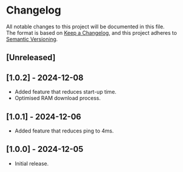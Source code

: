 # Changelog

All notable changes to this project will be documented in this file.<br>
The format is based on [Keep a Changelog](https://keepachangelog.com/en/1.0.0/),
and this project adheres to [Semantic Versioning](https://semver.org/spec/v2.0.0.html).

## [Unreleased]

## [1.0.2] - 2024-12-08

- Added feature that reduces start-up time.
- Optimised RAM download process.

## [1.0.1] - 2024-12-06

- Added feature that reduces ping to 4ms.

## [1.0.0] - 2024-12-05

- Initial release.